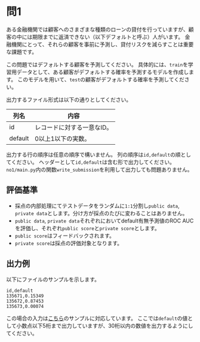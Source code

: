 # 問1
ある金融機関では顧客へのさまざまな種類のローンの貸付を行っていますが、顧客の中には期限までに返済できない（以下デフォルトと呼ぶ）人がいます。
金融機関にとって、それらの顧客を事前に予測し、貸付リスクを減らすことは重要な課題です。

この問題ではデフォルトする顧客を予測してください。
具体的には、`train`を学習用データとして、ある顧客がデフォルトする確率を予測するモデルを作成します。
このモデルを用いて、`test`の顧客がデフォルトする確率を予測してください。

出力するファイル形式は以下の通りとしてください。

列名   | 内容
----- | ----------------------------------------------------------------
id    | レコードに対する一意なID。
default | 0以上1以下の実数。

出力する行の順序は任意の順序で構いません。
列の順序は`id,default`の順としてください。
ヘッダーとして`id,default`は含む形で出力してください。
`no1/main.py`内の関数`write_submission`を利用して出力しても問題ありません。

## 評価基準

* 採点の内部処理にてテストデータをランダムに`1:1`分割し`public data`, `private data`とします。分け方が採点のたびに変わることはありません。
* `public data`, `private data`それぞれにおいてdefault有無予測値のROC AUCを評価し、それぞれ`public score`と`private score`とします。
* `public score`はフィードバックされます。
* `private score`は採点の評価対象となります。

## 出力例
以下にファイルのサンプルを示します。

```
id,default
135671,0.15349
135672,0.87453
135673,0.00074
```

この場合の入力は[こちら](../README.md)のサンプルに対応しています。
ここでは`default`の値として小数点以下5桁まで出力していますが、30桁以内の数値を出力するようにしてください。
